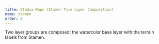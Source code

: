 ```yaml
---
title: Stadia Maps (Stamen Tile Layer Composition)
name: stamen
order: 2
---
```


Two layer groups are composed: the watercolor base layer with the terrain labels from Stamen.